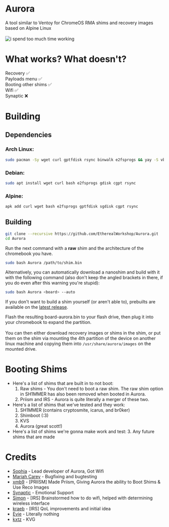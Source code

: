 # Aurora
A tool similar to Ventoy for ChromeOS RMA shims and recovery images based on Alpine Linux<br><br>
![i spend too much time working](https://hackatime-badge.hackclub.com/U085HGVQE9F/Aurora)
# What works? What doesn't?
Recovery :white_check_mark:<br>
Payloads menu :white_check_mark:<br>
Booting other shims :white_check_mark:<br>
Wifi :white_check_mark:<br>
Synaptic :x:<br>

# Building

## Dependencies
### Arch Linux:
```bash
sudo pacman -Sy wget curl gptfdisk rsync binwalk e2fsprogs && yay -S vboot-utils
```
### Debian:
```bash
sudo apt install wget curl bash e2fsprogs gdisk cgpt rsync
```
### Alpine:
```bash
apk add curl wget bash e2fsprogs gptfdisk sgdisk cgpt rsync
```

## Building
```bash
git clone --recursive https://github.com/EtherealWorkshop/Aurora.git
cd Aurora
```
Run the next command with a **raw** shim and the architecture of the chromebook you have.
```bash
sudo bash Aurora /path/to/shim.bin
```
Alternatively, you can automatically download a nanoshim and build with it with the following command (also don't keep the angled brackets in there, if you do even after this warning you're stupid):
```bash
sudo bash Aurora <board> --auto
```
If you don't want to build a shim yourself (or aren't able to), prebuilts are available on the [latest release](https://github.com/EtherealWorkshop/Aurora/releases/latest).

Flash the resulting board-aurora.bin to your flash drive, then plug it into your chromebook to expand the partition.<br><br>
You can then either download recovery images or shims in the shim, or put them on the shim via mounting the 4th partition of the device on another linux machine and copying them into `/usr/share/aurora/images` on the mounted drive.
# Booting Shims

- Here's a list of shims that are built in to not boot:
  1. Raw shims  -  You don't need to boot a raw shim. The raw shim option in SH1MMER has also been removed when booted in Aurora.
  2. Priism and IRS - Aurora is quite literally a merger of these two.
- Here's a list of shims that we've tested and they work:
  1. SH1MMER (contains cryptosmite, icarus, and br0ker)
  2. Shimboot (:3)
  3. KVS
  4. Aurora (great scott!)
- Here's a list of shims we're gonna make work and test:
  3. Any future shims that are made

# Credits
- [Sophia](https://github.com/soap-phia) - Lead developer of Aurora, Got Wifi
- [Mariah Carey](https://github.com/xXMariahScaryXx) - Bugfixing and bugtesting
- [xmb9](https://github.com/xmb9) - [PRIISM] Made Priism, Giving Aurora the ability to Boot Shims & Use Reco Images
- [Synaptic](https://github.com/Synaptic-1234) - Emotional Support
- [Simon](https://github.com/simpansoftware) - [IRS] Brainstormed how to do wifi, helped with determining wireless interface
- [kraeb](https://github.com/DyingHynixMLC) - [IRS] QoL improvements and initial idea
- [Evie](https://github.com/AC3GT) - Literally nothing
- [kxtz](https://github.com/kxtzownsu) - KVG
